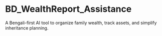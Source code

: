 # BD_WealthReport_Assistance
A Bengali-first AI tool to organize family wealth, track assets, and simplify inheritance planning.
